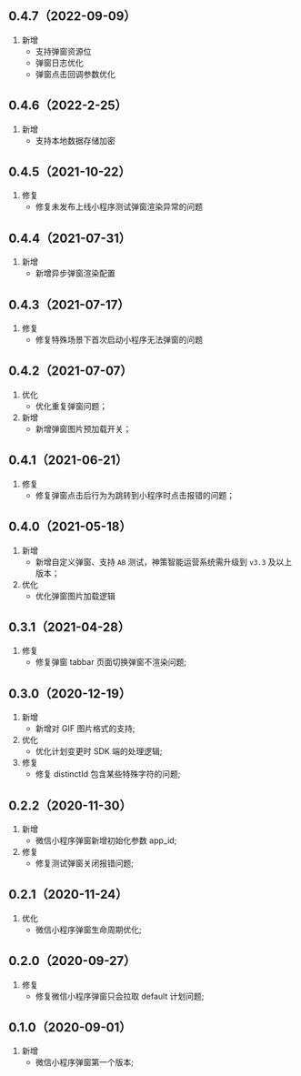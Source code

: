 ## 0.4.7（2022-09-09）
1. 新增	
    - 支持弹窗资源位
    - 弹窗日志优化
    - 弹窗点击回调参数优化

## 0.4.6（2022-2-25）
1. 新增	
    - 支持本地数据存储加密

## 0.4.5（2021-10-22）
1. 修复	
    - 修复未发布上线小程序测试弹窗渲染异常的问题

## 0.4.4（2021-07-31）
1. 新增	
    - 新增异步弹窗渲染配置

## 0.4.3（2021-07-17）
1. 修复
    - 修复特殊场景下首次启动小程序无法弹窗的问题

## 0.4.2（2021-07-07）
1. 优化
    - 优化重复弹窗问题；
2. 新增
    - 新增弹窗图片预加载开关；

## 0.4.1（2021-06-21）
1. 修复
    - 修复弹窗点击后行为为跳转到小程序时点击报错的问题；

## 0.4.0（2021-05-18）
1. 新增
    - 新增自定义弹窗、支持 `AB` 测试，神策智能运营系统需升级到 `v3.3` 及以上版本；
2. 优化
    - 优化弹窗图片加载逻辑

## 0.3.1（2021-04-28）
1. 修复
    - 修复弹窗 tabbar 页面切换弹窗不渲染问题;

## 0.3.0（2020-12-19）
1. 新增
    - 新增对 GIF 图片格式的支持;
2. 优化
    - 优化计划变更时 SDK 端的处理逻辑;
3. 修复
    - 修复 distinctId 包含某些特殊字符的问题;


## 0.2.2（2020-11-30）
1. 新增
    - 微信小程序弹窗新增初始化参数 app_id;
2. 修复
    - 修复测试弹窗关闭报错问题;

## 0.2.1（2020-11-24）
1. 优化
    - 微信小程序弹窗生命周期优化;

## 0.2.0（2020-09-27）
1. 修复
   - 修复微信小程序弹窗只会拉取 default 计划问题;

## 0.1.0（2020-09-01）
1. 新增
   - 微信小程序弹窗第一个版本;
